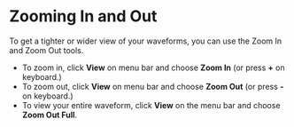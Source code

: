 # Zooming In and Out

To get a tighter or wider view of your waveforms, you can use the Zoom In and Zoom Out tools.

* To zoom in, click **View** on menu bar and choose **Zoom In** \(or press **+** on keyboard.\)
* To zoom out, click **View** on menu bar and choose **Zoom Out** \(or press **-** on keyboard.\)
* To view your entire waveform, click **View** on the menu bar and choose **Zoom Out Full**.



